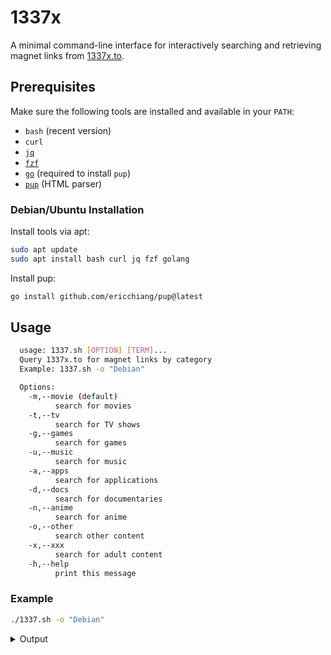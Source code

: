 # 1337x
A minimal command-line interface for interactively searching and retrieving magnet links from [1337x.to](https://1337x.to).  

## Prerequisites
Make sure the following tools are installed and available in your `PATH`:

- `bash` (recent version)
- `curl`
- [`jq`](https://stedolan.github.io/jq/)
- [`fzf`](https://github.com/junegunn/fzf)
- [`go`](https://golang.org/) (required to install `pup`)
- [`pup`](https://github.com/ericchiang/pup) (HTML parser)

### Debian/Ubuntu Installation
Install tools via apt:
```bash
sudo apt update
sudo apt install bash curl jq fzf golang
````

Install pup:

```bash
go install github.com/ericchiang/pup@latest
```

## Usage

```bash
  usage: 1337.sh [OPTION] [TERM]...
  Query 1337x.to for magnet links by category
  Example: 1337.sh -o "Debian"

  Options:
    -m,--movie (default)
          search for movies
    -t,--tv
          search for TV shows
    -g,--games
          search for games
    -u,--music
          search for music
    -a,--apps
          search for applications
    -d,--docs
          search for documentaries
    -n,--anime
          search for anime
    -o,--other
          search other content
    -x,--xxx
          search for adult content
    -h,--help
          print this message
```

### Example

```bash
./1337.sh -o "Debian"
```

<details>
  <summary>Output</summary>

```bash
❯ ./1337.sh -o "Debian"
  0        6.7 MB    Ubuntu Linux Toolbox - 1000+ Commands for Ubuntu and Debian Power Users                                                                                                  
  0        6.7 MB    Ubuntu Linux Toolbox - 1000+ Commands for Ubuntu and Debian Power Users                                                                                                  
  0        620.7 MB  RetroShare-Chat-Server-Live-CD                                                                                                                                           
  0        846.5 MB  Debian Linux Server Setup Essentials for Webhosting and More                                                                                                             
  0        7.1 MB    Create a complete and vulnerable Debian 8 server for hacking and pentesting (Make your own Free secu...                                                                  
  0        4.4 GB    Debian-7.5.0-armhf-DVD-1.iso                                                                                                                                             
  0        1.3 GB    debian-live-7.5.0-i386-gnome-desktop.iso                                                                                                                                 
  0        760.0 MB  debian-live-7.5.0-i386-rescue.iso                                                                                                                                        
  10       187.6 MB  Lynda - Learning Debian Linux [AhLaN]                                                                                                                                    
  15       122.4 MB  Debian 12.5 Bookworm - The Comprehensive Guide                                                                                                                           
> 46       5.6 MB    The Debian Administrator&#39;s Handbook [Bullseye - 11] by Raphaël Hertzog EPUB                                                                                          
  SEEDERS  SIZE      NAME                                                                                                                                                                     
  11/11                                                                                                                                                                                       
magnet:?xt=urn:btih:XXXXXXXXXXXXXXXXXXXXXXXXXXXXXXXXXXXXXXXX
```
</details>

